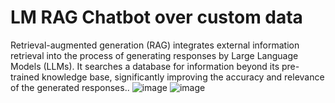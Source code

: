 # LM RAG Chatbot over custom data

Retrieval-augmented generation (RAG) integrates external information retrieval into the process of generating responses by Large Language Models (LLMs). It searches a database for information beyond its pre-trained knowledge base, significantly improving the accuracy and relevance of the generated responses..
![image](https://github.com/padmapria/LM-RAG-Chatbot-over-custom-data/assets/31624929/24cc21d1-083f-4e3f-93a1-a4055a759d05)
![image](https://github.com/padmapria/LM-RAG-Chatbot-over-custom-data/assets/31624929/24cc21d1-083f-4e3f-93a1-a4055a759d05)


 

